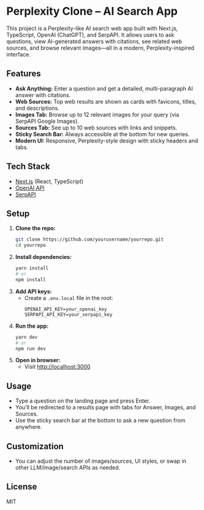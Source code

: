 # Perplexity Clone – AI Search App

This project is a Perplexity-like AI search web app built with Next.js, TypeScript, OpenAI (ChatGPT), and SerpAPI. It allows users to ask questions, view AI-generated answers with citations, see related web sources, and browse relevant images—all in a modern, Perplexity-inspired interface.

## Features

- **Ask Anything:** Enter a question and get a detailed, multi-paragraph AI answer with citations.
- **Web Sources:** Top web results are shown as cards with favicons, titles, and descriptions.
- **Images Tab:** Browse up to 12 relevant images for your query (via SerpAPI Google Images).
- **Sources Tab:** See up to 10 web sources with links and snippets.
- **Sticky Search Bar:** Always accessible at the bottom for new queries.
- **Modern UI:** Responsive, Perplexity-style design with sticky headers and tabs.

## Tech Stack
- [Next.js](https://nextjs.org/) (React, TypeScript)
- [OpenAI API](https://platform.openai.com/docs/api-reference)
- [SerpAPI](https://serpapi.com/)

## Setup

1. **Clone the repo:**
   ```bash
   git clone https://github.com/yourusername/yourrepo.git
   cd yourrepo
   ```
2. **Install dependencies:**
   ```bash
   yarn install
   # or
   npm install
   ```
3. **Add API keys:**
   - Create a `.env.local` file in the root:
     ```env
     OPENAI_API_KEY=your_openai_key
     SERPAPI_API_KEY=your_serpapi_key
     ```
4. **Run the app:**
   ```bash
   yarn dev
   # or
   npm run dev
   ```
5. **Open in browser:**
   - Visit [http://localhost:3000](http://localhost:3000)

## Usage
- Type a question on the landing page and press Enter.
- You'll be redirected to a results page with tabs for Answer, Images, and Sources.
- Use the sticky search bar at the bottom to ask a new question from anywhere.

## Customization
- You can adjust the number of images/sources, UI styles, or swap in other LLM/image/search APIs as needed.

## License
MIT
